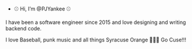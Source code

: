 - ⚾ Hi, I’m @PJYankee ⚾

I have been a software engineer since 2015 and love designing and writing backend code.

I love Baseball, punk music and all things Syracuse Orange 🍊🍊🍊 Go Cuse!!!

<!---
PJYankee/PJYankee is a ✨ special ✨ repository because its `README.md` (this file) appears on your GitHub profile.
You can click the Preview link to take a look at your changes.
--->
